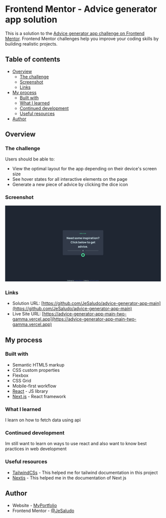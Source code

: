 # Frontend Mentor - Advice generator app solution

This is a solution to the [Advice generator app challenge on Frontend Mentor](https://www.frontendmentor.io/challenges/advice-generator-app-QdUG-13db). Frontend Mentor challenges help you improve your coding skills by building realistic projects.

## Table of contents

- [Overview](#overview)
  - [The challenge](#the-challenge)
  - [Screenshot](#screenshot)
  - [Links](#links)
- [My process](#my-process)
  - [Built with](#built-with)
  - [What I learned](#what-i-learned)
  - [Continued development](#continued-development)
  - [Useful resources](#useful-resources)
- [Author](#author)

## Overview

### The challenge

Users should be able to:

- View the optimal layout for the app depending on their device's screen size
- See hover states for all interactive elements on the page
- Generate a new piece of advice by clicking the dice icon

### Screenshot

![](./Screenshot.png)

### Links

- Solution URL: [https://github.com/JeSaludo/advice-generator-app-main](https://github.com/JeSaludo/advice-generator-app-main)
- Live Site URL: [https://advice-generator-app-main-two-gamma.vercel.app](https://advice-generator-app-main-two-gamma.vercel.app)

## My process

### Built with

- Semantic HTML5 markup
- CSS custom properties
- Flexbox
- CSS Grid
- Mobile-first workflow
- [React](https://reactjs.org/) - JS library
- [Next.js](https://nextjs.org/) - React framework

### What I learned

I learn on how to fetch data using api

### Continued development

Im still want to learn on ways to use react and also want to know best practices in web development

### Useful resources

- [TailwindCSs](https://tailwindcss.com) - This helped me for tailwind documentation in this project
- [Nextjs](https://nextjs.org) - This helped me in the documentation of Next js

## Author

- Website - [MyPortfolio](https://janerissaludo-porfolio.vercel.app)
- Frontend Mentor - [@JeSaludo](https://www.frontendmentor.io/profile/JeSaludo)
